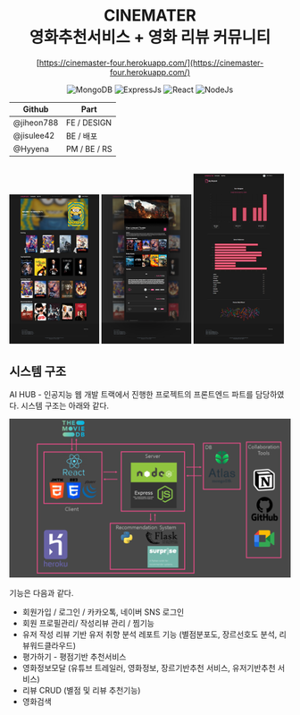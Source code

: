 <div align="center">
<h1>
CINEMATER </br>
영화추천서비스 + 영화 리뷰 커뮤니티</br>


</h1>

[https://cinemaster-four.herokuapp.com/](https://cinemaster-four.herokuapp.com/)


<img alt="MongoDB" src="https://img.shields.io/badge/MongoDB-47A248?style=for-the-badge&logo=MongoDB&logoColor=white"/>  <img alt="ExpressJs" src="https://img.shields.io/badge/Express.js-A8B9CC?style=for-the-badge&logo=Node.js&logoColor=white"/>  <img alt="React" src ="https://img.shields.io/badge/React-61DAFB.svg?&style=for-the-badge&logo=React&logoColor=white"/>  <img alt="NodeJs" src="https://img.shields.io/badge/Node.js-339933?style=for-the-badge&logo=Node.js&logoColor=white"/> 

|Github|Part|
|------|---|
|@jiheon788|FE / DESIGN|
|@jisulee42|BE / 배포|
|@Hyyena|PM / BE / RS|

</div>




</br>


<div>
<img src="./images/home.png" width="32%"/>
<img src="./images/modal.png" width="32%"/>
<img src="./images/report.png" width="32%"/>
</div>




## 시스템 구조
AI HUB - 인공지능 웹 개발 트랙에서 진행한 프로젝트의 프론트엔드 파트를 담당하였다. 시스템 구조는 아래와 같다.


![system-structure](./images/system-structure.png)
</br>

기능은 다음과 같다.
* 회원가입 / 로그인 / 카카오톡, 네이버 SNS 로그인
* 회원 프로필관리/ 작성리뷰 관리 / 찜기능 
* 유저 작성 리뷰 기반 유저 취향 분석 레포트 기능 (별점분포도, 장르선호도 분석, 리뷰워드클라우드)
* 평가하기 - 평점기반 추천서비스
* 영화정보모달 (유튜브 트레일러, 영화정보, 장르기반추천 서비스, 유저기반추천 서비스)
* 리뷰 CRUD (별점 및 리뷰 추천기능)
* 영화검색
